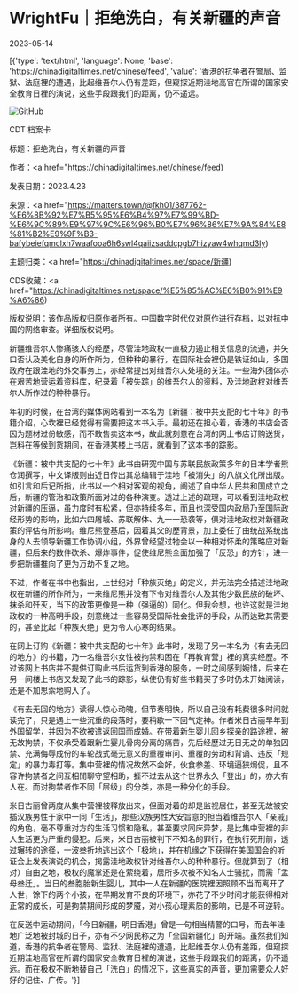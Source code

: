 # WrightFu｜拒绝洗白，有关新疆的声音

2023-05-14

[{'type': 'text/html', 'language': None, 'base': 'https://chinadigitaltimes.net/chinese/feed', 'value': '香港的抗争者在警局、监狱、法庭裡的遭遇，比起维吾尔人仍有差距，但窥探近期洼地高官在所谓的国家安全教育日裡的演说，这些手段跟我们的距离，仍不遥远。

![GitHub](https://chinadigitaltimes.net/chinese/files/2023/05/post-695941-64606b832ba4d.)



CDT 档案卡

标题：拒绝洗白，有关新疆的声音

作者：<a href="https://chinadigitaltimes.net/chinese/feed)

发表日期：2023.4.23

来源：<a href="https://matters.town/@fkh01/387762-%E6%8B%92%E7%B5%95%E6%B4%97%E7%99%BD-%E6%9C%89%E9%97%9C%E6%96%B0%E7%96%86%E7%9A%84%E8%81%B2%E9%9F%B3-bafybeiefqmclxh7waafooa6h6swl4qaiizsaddcpgb7hizyaw4whqmd3ly)

主题归类：<a href="https://chinadigitaltimes.net/space/新疆)

CDS收藏：<a href="https://chinadigitaltimes.net/space/%E5%85%AC%E6%B0%91%E9%A6%86)

版权说明：该作品版权归原作者所有。中国数字时代仅对原作进行存档，以对抗中国的网络审查。详细版权说明。





新疆维吾尔人惨痛骇人的经歷，尽管洼地政权一直极力遏止相关信息的流通，并矢口否认及美化自身的所作所为，但种种的暴行，在国际社会裡仍是铁证如山，多国政府在跟洼地的外交事务上，亦经常提出对维吾尔人处境的关注。一些海外团体亦在艰苦地营运着资料库，纪录着「被失踪」的维吾尔人的资料，及洼地政权对维吾尔人所作过的种种暴行。

年初的时候，在台湾的媒体网站看到一本名为《新疆：被中共支配的七十年》的书籍介绍，心坎裡已经觉得有需要把这本书入手。最初还在担心着，香港的书店会否因为题材过份敏感，而不敢售卖这本书，故此就刻意在台湾的网上书店订购送货，岂料在等候到货期间，在香港某楼上书店，就看到了这本书的踪影。

《新疆：被中共支配的七十年》此书由研究中国与苏联民族政策多年的日本学者熊仓润撰写，中文译版则由近日传出其总编辑于洼地「被消失」的八旗文化所出版。如引言和后记所指，此书以一个相对客观的视角，阐述了自中华人民共和国成立之后，新疆的管治和政策所面对过的各种演变。透过上述的疏理，可以看到洼地政权对新疆的压逼，虽力度时有松紧，但亦持续多年，而且也深受国内政局乃至国际政经形势的影响，比如六四屠城、苏联解体、九一一恐袭等，俱对洼地政权对新疆政策的评估有所影响。维尼熊登基后，因着其父的歷背景，加上委任了由统战系统出身的人去领导新疆工作协调小组，外界曾经望过牠会以一种相对怀柔的策略应对新疆，但后来的数件砍杀、爆炸事件，促使维尼熊全面加强了「反恐」的方针，进一步把新疆推向了更为万劫不复之地。

不过，作者在书中也指出，上世纪对「种族灭绝」的定义，并无法完全描述洼地政权在新疆的所作所为，一来维尼熊并没有下令对维吾尔人及其他少数民族的破坏、抹杀和歼灭，当下的政策更像是一种（强逼的）同化。但我会想，也许这就是洼地政权的一种高明手段，刻意绕过一些容易受国际社会批评的手段，从而达致其需要的，甚至比起「种族灭绝」更为令人心寒的结果。

在网上订购《新疆：被中共支配的七十年》此书时，发现了另一本名为《有去无回的地方》的书籍，乃一名维吾尔女性被拘禁和困在「再教育营」裡的真实经歷。不过该网上书店并不提供订购此书后运货到香港的服务，一时之间感到婉惜，后来在另一间楼上书店又发现了此书的踪影，纵使仍有好些书籍买了多时仍未开始阅读，还是不加思索地购入了。

《有去无回的地方》读得人惊心动魄，但节奏明快，所以自己没有耗费很多时间就读完了，只是遇上一些沉重的段落时，要稍歇一下回气定神。作者米日古丽早年到外国留学，并因为不欲被遣返回国而成婚。在带着新生婴儿回乡探亲的路途裡，被无故拘禁，不仅承受着跟新生婴儿骨肉分离的痛苦，先后经歷过无日无之的单独囚禁、充满侮辱成份的车轮战式毫无意义的重覆审问、重覆的劳动和背诵、违反「规定」的暴力毒打等。集中营裡的情况故然不会好，伙食参差、环境逼狭焗促，且不容许拘禁者之间互相閒聊守望相助，捱不过去从这个世界永久「登出」的，亦大有人在。而对拘禁者作不同「层级」的分类，亦是一种分化的手段。

米日古丽曾两度从集中营裡被释放出来，但面对着的却是监视居住，甚至无故被安插汉族男性于家中一同「生活」，那些汉族男性大安旨意的担当着维吾尔人「亲戚」的角色，毫不尊重对方的生活习惯和隐私，甚至要求同床异梦，是比集中营裡的非人生活更为严重的侵犯。后来，米日古丽被判下不知名的罪行，在执行死刑前，透过辗转的途径，一波叁折地逃出这个「极地」，并在机缘之下获得在美国国会的听证会上发表演说的机会，揭露洼地政权针对维吾尔人的种种暴行。但就算到了（相对）自由之地，极权的魔掌还是在萦绕着，居所多次被不知名人士骚扰，而需「孟母叁迁」。当日的叁胞胎新生婴儿，其中一人在新疆的医院裡因照顾不当而离开了人世，馀下的两个小孩，在早期发育不良的环境下，亦花了不少时间才能获得相对正常的成长，可是拘禁期间形成的梦魇，对小孩心理素质的影响，已是不可逆转。

在反送中运动期间，「今日新疆，明日香港」曾是一句相当精警的口号，而去年洼地广泛地被封城的日子，亦有不少网民称之为「全国新疆化」的开端。虽然我们知道，香港的抗争者在警局、监狱、法庭裡的遭遇，比起维吾尔人仍有差距，但窥探近期洼地高官在所谓的国家安全教育日裡的演说，这些手段跟我们的距离，仍不遥远。而在极权不断地替自己「洗白」的情况下，这些真实的声音，更加需要众人好好的记住、广传。'}]